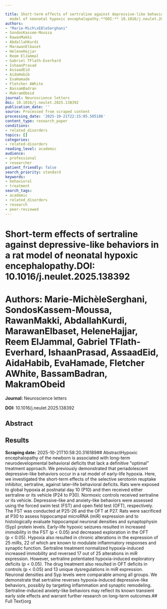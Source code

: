 ```yaml
---

title: Short-term effects of sertraline against depressive-like behaviors in a rat
  model of neonatal hypoxic encephalopathy.**DOI:** 10.1016/j.neulet.2025.138392
authors:
- "Marie-Mich\xE8leSerghani"
- SondosKassem-Moussa
- RawanMakki
- AbdallahKurdi
- MarawanElbaset
- HeleneHajjar
- Reem ElJammal
- Gabriel TFlath-Everhard
- IshaanPrasad
- AssaadEid
- AidaHabib
- EvaHamade
- Fletcher AWhite
- BassamBadran
- MakramObeid
journal: Neuroscience letters
doi: 10.1016/j.neulet.2025.138392
publication_date: ''
source: Processed from scraped content
processing_date: '2025-10-21T22:15:05.505186'
content_type: research_paper
conditions:
- related_disorders
topics: []
categories:
- related-disorders
reading_level: academic
audience:
- professional
- researcher
patient_friendly: false
search_priority: standard
keywords:
- behavioral
- treatment
search_tags:
- academic
- related_disorders
- research
- peer-reviewed
---
```




# Short-term effects of sertraline against depressive-like behaviors in a rat model of neonatal hypoxic encephalopathy.**DOI:** 10.1016/j.neulet.2025.138392

# **Authors:** Marie-MichèleSerghani, SondosKassem-Moussa, RawanMakki, AbdallahKurdi, MarawanElbaset, HeleneHajjar, Reem ElJammal, Gabriel TFlath-Everhard, IshaanPrasad, AssaadEid, AidaHabib, EvaHamade, Fletcher AWhite, BassamBadran, MakramObeid

**Journal:** Neuroscience letters

**DOI:** 10.1016/j.neulet.2025.138392

## Abstract

## Results

**Scraping date:** 2025-10-21T10:58:20.316189## AbstractHypoxic encephalopathy of the newborn is associated with long-term neurodevelopmental behavioral deficits that lack a definitive "optimal" treatment approach. We previously demonstrated that periadolescent depressive-like behaviors occur in a rat model of early-life hypoxia. Here, we investigated the short-term effects of the selective serotonin reuptake inhibitor, sertraline, against later-life behavioral deficits. Rats were exposed to global hypoxia at postnatal day 10 (P10) and then received either sertraline or its vehicle (P24 to P30). Normoxic controls received sertraline or its vehicle. Depressive-like and anxiety-like behaviors were assessed using the forced swim test (FST) and open field test (OFT), respectively. The FST was conducted at P25-26 and the OFT at P27. Rats were sacrificed at P30 to assess hippocampal microRNA (miR) expression and to histologically evaluate hippocampal neuronal densities and synaptophysin (Syp) protein levels. Early-life hypoxic seizures resulted in increased immobility in the FST (p < 0.05) and decreased exploration in the OFT (p < 0.05). Hypoxia also resulted in chronic alterations in the expression of 25 miRs, 22 of which are known to modulate inflammatory responses and synaptic function. Sertraline treatment normalized hypoxia-induced increased immobility and reversed 17 out of 25 alterations in miR expression. However, sertraline potentiated hypoxia-induced exploratory deficits (p < 0.05). The drug treatment also resulted in OFT deficits in controls (p < 0.05) and 13 unique dysregulations in miR expression. Neuronal densities and Syp levels were comparable among all groups. We demonstrate that sertraline reverses hypoxia-induced depressive-like behaviors, possibly by targeting inflammation and synaptic remodeling. Sertraline-induced anxiety-like behaviors may reflect its known transient early side effects and warrant further research on long-term outcomes.## Full Text}org